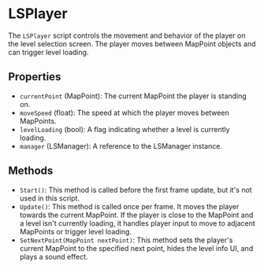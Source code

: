 # LSPlayer

The `LSPlayer` script controls the movement and behavior of the player on the level selection screen. The player moves between MapPoint objects and can trigger level loading.

## Properties

- `currentPoint` (MapPoint): The current MapPoint the player is standing on.
- `moveSpeed` (float): The speed at which the player moves between MapPoints.
- `levelLoading` (bool): A flag indicating whether a level is currently loading.
- `manager` (LSManager): A reference to the LSManager instance.

## Methods

- `Start()`: This method is called before the first frame update, but it's not used in this script.
- `Update()`: This method is called once per frame. It moves the player towards the current MapPoint. If the player is close to the MapPoint and a level isn't currently loading, it handles player input to move to adjacent MapPoints or trigger level loading.
- `SetNextPoint(MapPoint nextPoint)`: This method sets the player's current MapPoint to the specified next point, hides the level info UI, and plays a sound effect.